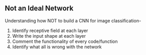 ## Not an Ideal Network

Understanding how NOT to build a CNN for image classification-

1. Identify receptive field at each layer
2. Write the input shape at each layer
3. Comment the functionality of every code/function
4. Identify what all is wrong with the network


